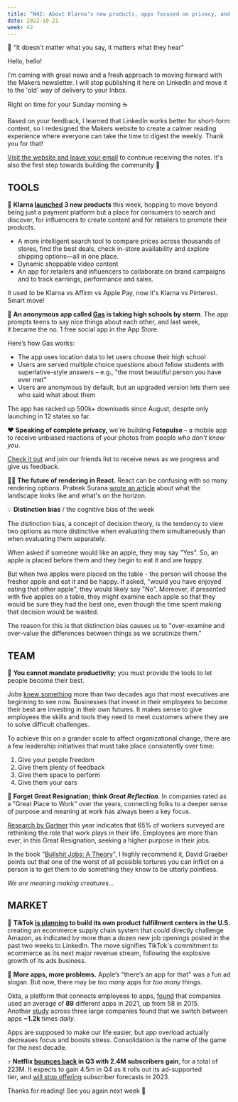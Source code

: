 ```yaml
---
title: "W42: About Klarna's new products, apps focused on privacy, and connecting folks to a deeper sense of purpose and meaning at work"
date: 2022-10-21
week: 42
---
```


💬 "It doesn't matter what you say, it matters what they hear"

Hello, hello! 

I'm coming with great news and a fresh approach to moving forward with the Makers newsletter.  I will stop publishing it here on LinkedIn and move it to the 'old' way of delivery to your Inbox. 

Right on time for your Sunday morning ☕️

Based on your feedback, I learned that LinkedIn works better for short-form content, so I redesigned the Makers website to create a calmer reading experience where everyone can take the time to digest the weekly. Thank you for that!

[Visit the website and leave your email](https://makersmansion.xyz/) to continue receiving the notes. It's also the first step towards building the community  🙌

## TOOLS

🚀 **Klarna [launched](https://www.klarna.com/us/spotlight/) 3 new products** this week, hopping to move beyond being just a payment platform but a place for consumers to search and discover, for influencers to create content and for retailers to promote their products.

- A more intelligent search tool to compare prices across thousands of stores, find the best deals, check in-store availability and explore shipping options—all in one place.
- Dynamic shoppable video content
- An app for retailers and influencers to collaborate on brand campaigns and to track earnings, performance and sales.

It used to be Klarna vs Affirm vs Apple Pay, now it's Klarna vs Pinterest. Smart move!

📱 **An anonymous app called [Gas](https://apps.apple.com/us/app/gas/id1641791746) is taking high schools by storm**. The app prompts teens to say nice things about each other, and last week, it became the no. 1 free social app in the App Store.

Here’s how Gas works:

-   The app uses location data to let users choose their high school
-   Users are served multiple choice questions about fellow students with superlative-style answers – e.g., "the most beautiful person you have ever met"
-   Users are anonymous by default, but an upgraded version lets them see who said what about them

The app has racked up 500k+ downloads since August, despite only launching in 12 states so far.

❤️ **Speaking of complete privacy,** we're building **Fotopulse** – a mobile app to receive unbiased reactions of your photos from people *who don't know you*.

[Check it out](https://fotopulse.com/?utm_source=MakersMansion) and join our friends list to receive news as we progress and give us feedback.

🧑‍💻 **The future of rendering in React.** React can be confusing with so many rendering options. Prateek Surana [wrote an article](https://prateeksurana.me/blog/future-of-rendering-in-react/) about what the landscape looks like and what's on the horizon.

💡 **Distinction bias**  / the cognitive bias of the week

The distinction bias, a concept of decision theory, is the tendency to view two options as more distinctive when evaluating them simultaneously than when evaluating them separately.

When asked if someone would like an apple, they may say "Yes". So, an apple is placed before them and they begin to eat it and are happy. 

But when two apples were placed on the table - the person will choose the fresher apple and eat it and be happy. If asked, "would you have enjoyed eating that other apple", they would likely say "No". Moreover, if presented with five apples on a table, they might examine each apple so that they would be sure they had the best one, even though the time spent making that decision would be wasted. 

The reason for this is that distinction bias causes us to "over-examine and over-value the differences between things as we scrutinize them."

## TEAM

👫 **You cannot mandate productivity**; you must provide the tools to let people become their best. 

Jobs [knew something](https://www.inc.com/marcel-schwantes/it-took-steve-jobs-2-sentences-to-teach-one-of-greatest-leadership-lessons-you-will-ever-hear.html) more than two decades ago that most executives are beginning to see now. Businesses that invest in their employees to become their best are investing in their own futures. It makes sense to give employees the skills and tools they need to meet customers where they are to solve difficult challenges. 

To achieve this on a grander scale to affect organizational change, there are a few leadership initiatives that must take place consistently over time:
1. Give your people freedom
2. Give them plenty of feedback
3. Give them space to perform
4. Give them your ears

🌟 **Forget Great Resignation; think *Great Reflection***. In companies rated as a "Great Place to Work" over the years, connecting folks to a deeper sense of purpose and meaning at work has always been a key focus. 

[Research by Gartner](https://www.gartner.com/en/articles/employees-seek-personal-value-and-purpose-at-work-be-prepared-to-deliver) this year indicates that 65% of workers surveyed are rethinking the role that work plays in their life. Employees are more than ever, in this Great Resignation, seeking a higher purpose in their jobs.

In the book "[Bullshit Jobs: A Theory](https://www.goodreads.com/book/show/34466958-bullshit-jobs)", I highly recommend it, David Graeber points out that one of the worst of all possible tortures you can inflict on a person is to get them to do something they know to be utterly pointless. 

*We are meaning making creatures...*

## MARKET

🏪 **TikTok [is planning](https://www.axios.com/2022/10/11/tiktok-chases-amazon-fulfillment-centers) to build its own product fulfillment centers in the U.S.** creating an ecommerce supply chain system that could directly challenge Amazon, as indicated by more than a dozen new job openings posted in the past two weeks to LinkedIn. The move signifies TikTok's commitment to ecommerce as its next major revenue stream, following the explosive growth of its ads business.

📱 **More apps, more problems.** Apple’s "there’s an app for that" was a fun ad slogan. But now, there may be _too many_ apps for _too many_ things.

Okta, a platform that connects employees to apps, [found](https://www.bloomberg.com/news/articles/2022-10-18/tech-fatigue-has-employees-zooming-in-and-zoning-out) that companies used an average of **89** different apps in 2021, up from 58 in 2015. Another [study](https://hbr.org/2022/08/how-much-time-and-energy-do-we-waste-toggling-between-applications) across three large companies found that we switch between apps **~1.2k** times _daily_.

Apps are supposed to make our life easier, but app overload actually decreases focus and boosts stress. Consolidation is the name of the game for the next decade.

⤴ **Netflix [bounces back](https://variety.com/2022/digital/news/netflix-q3-earnings-results-adds-subscribers-1235406997/) in Q3 with 2.4M subscribers gain**, for a total of 223M. It expects to gain 4.5m in Q4 as it rolls out its ad-supported tier, and [will stop offering](https://variety.com/2022/digital/news/netflix-stops-subscriber-forecasts-q1-2023-1235407573/) subscriber forecasts in 2023.

Thanks for reading! See you again next week 🫶

